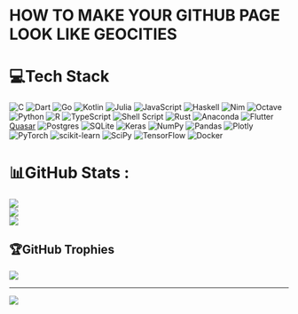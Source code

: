 
# HOW TO MAKE YOUR GITHUB PAGE LOOK LIKE GEOCITIES


# 💻Tech Stack
![C](https://img.shields.io/badge/c-%2300599C.svg?style=for-the-badge&logo=c&logoColor=white) ![Dart](https://img.shields.io/badge/dart-%230175C2.svg?style=for-the-badge&logo=dart&logoColor=white) ![Go](https://img.shields.io/badge/go-%2300ADD8.svg?style=for-the-badge&logo=go&logoColor=white) ![Kotlin](https://img.shields.io/badge/kotlin-%230095D5.svg?style=for-the-badge&logo=kotlin&logoColor=white) 	![Julia](https://img.shields.io/badge/-Julia-9558B2?style=for-the-badge&logo=julia&logoColor=white) ![JavaScript](https://img.shields.io/badge/javascript-%23323330.svg?style=for-the-badge&logo=javascript&logoColor=%23F7DF1E) ![Haskell](https://img.shields.io/badge/Haskell-5e5086?style=for-the-badge&logo=haskell&logoColor=white) ![Nim](https://img.shields.io/badge/nim-%23FFE953.svg?style=for-the-badge&logo=nim&logoColor=white) ![Octave](https://img.shields.io/badge/OCTAVE-darkblue?style=for-the-badge&logo=octave&logoColor=fcd683) ![Python](https://img.shields.io/badge/python-3670A0?style=for-the-badge&logo=python&logoColor=ffdd54) ![R](https://img.shields.io/badge/r-%23276DC3.svg?style=for-the-badge&logo=r&logoColor=white) ![TypeScript](https://img.shields.io/badge/typescript-%23007ACC.svg?style=for-the-badge&logo=typescript&logoColor=white) ![Shell Script](https://img.shields.io/badge/shell_script-%23121011.svg?style=for-the-badge&logo=gnu-bash&logoColor=white) ![Rust](https://img.shields.io/badge/rust-%23000000.svg?style=for-the-badge&logo=rust&logoColor=white) ![Anaconda](https://img.shields.io/badge/Anaconda-%2344A833.svg?style=for-the-badge&logo=anaconda&logoColor=white) ![Flutter](https://img.shields.io/badge/Flutter-%2302569B.svg?style=for-the-badge&logo=Flutter&logoColor=white) [Quasar](https://img.shields.io/badge/Quasar-16B7FB?style=for-the-badge&logo=quasar&logoColor=black) ![Postgres](https://img.shields.io/badge/postgres-%23316192.svg?style=for-the-badge&logo=postgresql&logoColor=white) ![SQLite](https://img.shields.io/badge/sqlite-%2307405e.svg?style=for-the-badge&logo=sqlite&logoColor=white) ![Keras](https://img.shields.io/badge/Keras-%23D00000.svg?style=for-the-badge&logo=Keras&logoColor=white) ![NumPy](https://img.shields.io/badge/numpy-%23013243.svg?style=for-the-badge&logo=numpy&logoColor=white) ![Pandas](https://img.shields.io/badge/pandas-%23150458.svg?style=for-the-badge&logo=pandas&logoColor=white) ![Plotly](https://img.shields.io/badge/Plotly-%233F4F75.svg?style=for-the-badge&logo=plotly&logoColor=white) ![PyTorch](https://img.shields.io/badge/PyTorch-%23EE4C2C.svg?style=for-the-badge&logo=PyTorch&logoColor=white) ![scikit-learn](https://img.shields.io/badge/scikit--learn-%23F7931E.svg?style=for-the-badge&logo=scikit-learn&logoColor=white) ![SciPy](https://img.shields.io/badge/SciPy-%230C55A5.svg?style=for-the-badge&logo=scipy&logoColor=%white) ![TensorFlow](https://img.shields.io/badge/TensorFlow-%23FF6F00.svg?style=for-the-badge&logo=TensorFlow&logoColor=white) ![Docker](https://img.shields.io/badge/docker-%230db7ed.svg?style=for-the-badge&logo=docker&logoColor=white)
# 📊GitHub Stats :
![](https://github-readme-stats.vercel.app/api?username=emmanuel-r8&theme=radical&hide_border=true&include_all_commits=false&count_private=true)<br/>
![](https://github-readme-streak-stats.herokuapp.com/?user=emmanuel-r8&theme=radical&hide_border=true)<br/>
![](https://github-readme-stats.vercel.app/api/top-langs/?username=emmanuel-r8&theme=radical&hide_border=true&include_all_commits=false&count_private=true&layout=compact)

## 🏆GitHub Trophies
![](https://github-trophies.vercel.app/?username=emmanuel-r8&theme=radical&no-frame=true&no-bg=true&margin-w=4)

---
[![](https://visitcount.itsvg.in/api?id=emmanuel-r8&icon=0&color=1)](https://visitcount.itsvg.in)
